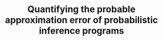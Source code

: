 ---
arxiv: 1606.00068v1
authors:
- firstname: Marco F.
  institute: MIT
  lastname: Cusumano-Towner
- firstname: Vikash K.
  institute: MIT
  lastname: Mansinghka
layout: refuses
section: pre
title: Quantifying the probable approximation error of probabilistic inference programs
---